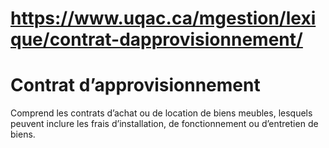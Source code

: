 # https://www.uqac.ca/mgestion/lexique/contrat-dapprovisionnement/

# Contrat d’approvisionnement
Comprend les contrats d’achat ou de location de biens meubles, lesquels peuvent inclure les frais d’installation, de fonctionnement ou d’entretien de biens.
